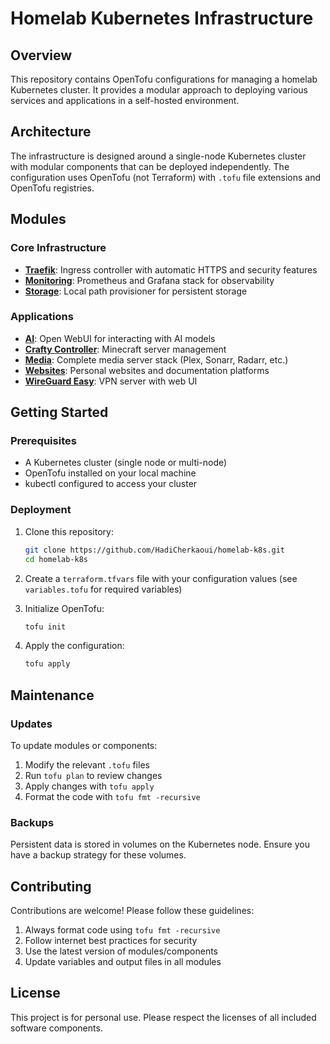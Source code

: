 # Homelab Kubernetes Infrastructure

## Overview
This repository contains OpenTofu configurations for managing a homelab Kubernetes cluster. It provides a modular approach to deploying various services and applications in a self-hosted environment.

## Architecture
The infrastructure is designed around a single-node Kubernetes cluster with modular components that can be deployed independently. The configuration uses OpenTofu (not Terraform) with `.tofu` file extensions and OpenTofu registries.

## Modules

### Core Infrastructure
- **[Traefik](./modules/traefik/README.md)**: Ingress controller with automatic HTTPS and security features
- **[Monitoring](./modules/monitoring/README.md)**: Prometheus and Grafana stack for observability
- **[Storage](./modules/storage/README.md)**: Local path provisioner for persistent storage

### Applications
- **[AI](./modules/ai/README.md)**: Open WebUI for interacting with AI models
- **[Crafty Controller](./modules/craftycontroller/README.md)**: Minecraft server management
- **[Media](./modules/media/README.md)**: Complete media server stack (Plex, Sonarr, Radarr, etc.)
- **[Websites](./modules/websites/README.md)**: Personal websites and documentation platforms
- **[WireGuard Easy](./modules/wg-easy/README.md)**: VPN server with web UI

## Getting Started

### Prerequisites
- A Kubernetes cluster (single node or multi-node)
- OpenTofu installed on your local machine
- kubectl configured to access your cluster

### Deployment

1. Clone this repository:
   ```bash
   git clone https://github.com/HadiCherkaoui/homelab-k8s.git
   cd homelab-k8s
   ```

2. Create a `terraform.tfvars` file with your configuration values (see `variables.tofu` for required variables)

3. Initialize OpenTofu:
   ```bash
   tofu init
   ```

4. Apply the configuration:
   ```bash
   tofu apply
   ```

## Maintenance

### Updates
To update modules or components:

1. Modify the relevant `.tofu` files
2. Run `tofu plan` to review changes
3. Apply changes with `tofu apply`
4. Format the code with `tofu fmt -recursive`

### Backups
Persistent data is stored in volumes on the Kubernetes node. Ensure you have a backup strategy for these volumes.

## Contributing
Contributions are welcome! Please follow these guidelines:

1. Always format code using `tofu fmt -recursive`
2. Follow internet best practices for security
3. Use the latest version of modules/components
4. Update variables and output files in all modules

## License
This project is for personal use. Please respect the licenses of all included software components.

